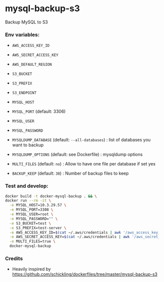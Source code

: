 # mysql-backup-s3

Backup MySQL to S3

### Env variables:

- `AWS_ACCESS_KEY_ID`
- `AWS_SECRET_ACCESS_KEY`
- `AWS_DEFAULT_REGION`
- `S3_BUCKET`
- `S3_PREFIX`
- `S3_ENDPOINT`

- `MYSQL_HOST`
- `MYSQL_PORT` (default: 3306)
- `MYSQL_USER`
- `MYSQL_PASSWORD`

- `MYSQLDUMP_DATABASE` (default: `--all-databases`) : list of databases you want to backup
- `MYSQLDUMP_OPTIONS` (default: see Dockerfile) : mysqldump options

- `MULTI_FILES` (default: `no`) : Allow to have one file per database if set yes
- `BACKUP_KEEP` (default: `30`) : Number of backup files to keep


### Test and develop:

```bash
docker build -t docker-mysql-backup . && \
docker run --rm -it \
  -e MYSQL_HOST=10.3.29.57 \
  -e MYSQL_PORT=3308 \
  -e MYSQL_USER=root \
  -e MYSQL_PASSWORD="" \
  -e S3_BUCKET=test \
  -e S3_PREFIX=test-server \
  -e AWS_ACCESS_KEY_ID=$(cat ~/.aws/credentials | awk '/aws_access_key_id = (.*)/{ print $3 }') \
  -e AWS_SECRET_ACCESS_KEY=$(cat ~/.aws/credentials | awk '/aws_secret_access_key = (.*)/{ print $3 }') \
  -e MULTI_FILES=true \
  docker-mysql-backup
```

### Credits

- Heavily inspired by https://github.com/schickling/dockerfiles/tree/master/mysql-backup-s3
